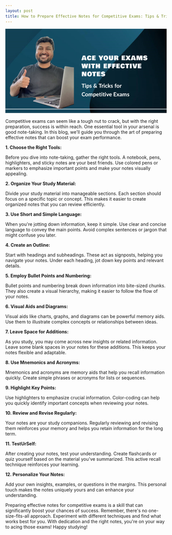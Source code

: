 ```yaml
---
layout: post
title: How to Prepare Effective Notes for Competitive Exams: Tips & Tricks 
---
```


![image](/assets/images/notes.png)

Competitive exams can seem like a tough nut to crack, but with the right preparation, success is within reach. One essential tool in your arsenal is good note-taking. In this blog, we'll guide you through the art of preparing effective notes that can boost your exam performance.

**1. Choose the Right Tools:**

Before you dive into note-taking, gather the right tools. A notebook, pens, highlighters, and sticky notes are your best friends. Use colored pens or markers to emphasize important points and make your notes visually appealing.

**2. Organize Your Study Material:**

Divide your study material into manageable sections. Each section should focus on a specific topic or concept. This makes it easier to create organized notes that you can review efficiently.

**3. Use Short and Simple Language:**

When you're jotting down information, keep it simple. Use clear and concise language to convey the main points. Avoid complex sentences or jargon that might confuse you later.

**4. Create an Outline:**

Start with headings and subheadings. These act as signposts, helping you navigate your notes. Under each heading, jot down key points and relevant details.

**5. Employ Bullet Points and Numbering:**

Bullet points and numbering break down information into bite-sized chunks. They also create a visual hierarchy, making it easier to follow the flow of your notes.

**6. Visual Aids and Diagrams:**

Visual aids like charts, graphs, and diagrams can be powerful memory aids. Use them to illustrate complex concepts or relationships between ideas.

**7. Leave Space for Additions:**

As you study, you may come across new insights or related information. Leave some blank spaces in your notes for these additions. This keeps your notes flexible and adaptable.

**8. Use Mnemonics and Acronyms:**

Mnemonics and acronyms are memory aids that help you recall information quickly. Create simple phrases or acronyms for lists or sequences.

**9. Highlight Key Points:**

Use highlighters to emphasize crucial information. Color-coding can help you quickly identify important concepts when reviewing your notes.

**10. Review and Revise Regularly:**

Your notes are your study companions. Regularly reviewing and revising them reinforces your memory and helps you retain information for the long term.

**11. TestUrSelf:**

After creating your notes, test your understanding. Create flashcards or quiz yourself based on the material you've summarized. This active recall technique reinforces your learning.

**12. Personalize Your Notes:**

Add your own insights, examples, or questions in the margins. This personal touch makes the notes uniquely yours and can enhance your understanding.

Preparing effective notes for competitive exams is a skill that can significantly boost your chances of success. Remember, there's no one-size-fits-all approach. Experiment with different techniques and find what works best for you. With dedication and the right notes, you're on your way to acing those exams! Happy studying!

